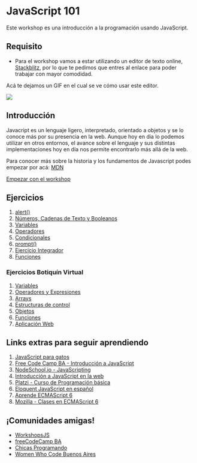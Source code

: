 # JavaScript 101

Este workshop es una introducción a la programación usando JavaScript.

## Requisito

* Para el workshop vamos a estar utilizando un editor de texto online, [Stackblitz](https://stackblitz.com/fork/javascript101), por lo que te pedimos que entres al enlace para poder trabajar con mayor comodidad.

Acá te dejamos un GIF en el cual se ve cómo usar este editor.

![](JS101.gif)

## Introducción

Javacript es un lenguaje ligero, interpretado, orientado a objetos y se lo conoce más por su presencia en la web. Aunque hoy en dia lo podemos utilizar en otros entornos, el avance sobre el lenguaje y sus distintas implementaciones hoy en día nos permite encontrarlo más allá de la web.

Para conocer más sobre la historia y los fundamentos de Javascript podes empezar por acá: [MDN](https://developer.mozilla.org/es/docs/Web/JavaScript)

[Empezar con el workshop](ejercicios/conceptuales/01.md)

## Ejercicios

1. [alert\(\)](ejercicios/conceptuales/01.md)
2. [Números, Cadenas de Texto y Booleanos](ejercicios/conceptuales/02.md)
3. [Variables](ejercicios/conceptuales/03.md)
4. [Operadores](ejercicios/conceptuales/04.md)
5. [Condicionales](ejercicios/conceptuales/05.md)
6. [prompt\(\)](ejercicios/conceptuales/06.md)
7. [Ejercicio Integrador](ejercicios/conceptuales/07.md)
8. [Funciones](ejercicios/conceptuales/08.md)

### Ejercicios Botiquín Virtual

1. [Variables](ejercicios/botiquin/1_variables.md)
2. [Operadores y Expresiones](ejercicios/botiquin/2_operadores_expresiones.md)
3. [Arrays](ejercicios/botiquin/3_arrays.md)
4. [Estructuras de control](ejercicios/botiquin/4_estructuras_control.md)
5. [Objetos](ejercicios/botiquin/5_objetos.md)
6. [Funciones](ejercicios/botiquin/6_funciones.md)
7. [Aplicación Web](ejercicios/botiquin/7_aplicacion_web.md)

## Links extras para seguir aprendiendo

1. [JavaScript para gatos](https://jsparagatos.com/)
2. [Free Code Camp BA - Introducción a JavaScript](https://github.com/nhsz/intro-js)
3. [NodeSchool.io - JavaScripting](https://github.com/workshopper/javascripting)
4. [Introducción a JavaScript en la web](http://librosweb.es/libro/javascript/)
5. [Platzi - Curso de Programación básica](https://platzi.com/cursos/programacion-basica/)
6. [Eloquent JavaScript en español](http://hectorip.github.io/Eloquent-JavaScript-ES-online/)
7. [Aprende ECMAScript 6](https://carlosazaustre.es/ecmascript-6-el-nuevo-estandar-de-javascript/)
8. [Mozilla - Clases en ECMAScript 6](https://developer.mozilla.org/es/docs/Web/JavaScript/Referencia/Classes)

## ¡Comunidades amigas!

* [WorkshopsJS](https://github.com/workshopsjs)
* [freeCodeCamp BA](https://freecodecampba.org/)
* [Chicas Programando](http://chicasprogramando.com/)
* [Women Who Code Buenos Aires](https://www.womenwhocode.com/buenosaires)

